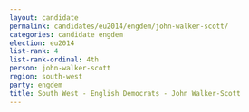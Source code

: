 ```yaml
---
layout: candidate
permalink: candidates/eu2014/engdem/john-walker-scott/
categories: candidate engdem
election: eu2014
list-rank: 4
list-rank-ordinal: 4th
person: john-walker-scott
region: south-west
party: engdem
title: South West - English Democrats - John Walker-Scott
---
```


